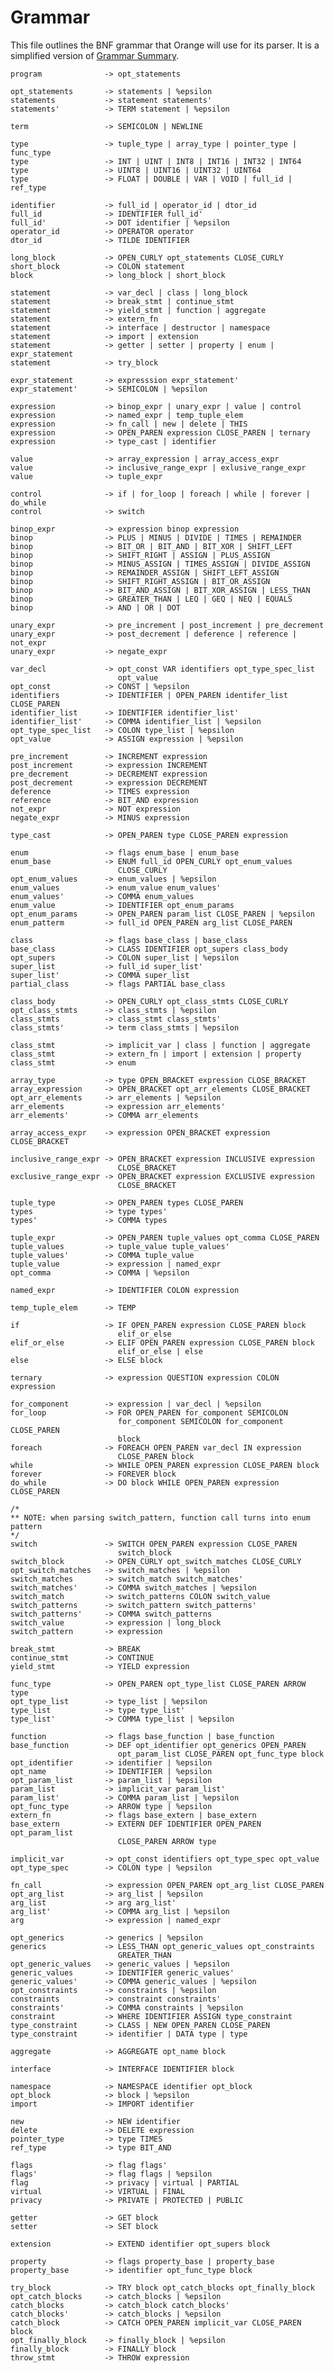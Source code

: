 # Grammar

This file outlines the BNF grammar that Orange will use for its parser. It is a simplified version of [Grammar Summary](../language/grammar_summary.md).

	program              -> opt_statements

	opt_statements       -> statements | %epsilon
	statements           -> statement statements'
	statements'          -> TERM statement | %epsilon

	term                 -> SEMICOLON | NEWLINE

	type                 -> tuple_type | array_type | pointer_type | func_type
	type                 -> INT | UINT | INT8 | INT16 | INT32 | INT64
	type                 -> UINT8 | UINT16 | UINT32 | UINT64
	type                 -> FLOAT | DOUBLE | VAR | VOID | full_id | ref_type

	identifier           -> full_id | operator_id | dtor_id
	full_id              -> IDENTIFIER full_id'
	full_id'             -> DOT identifier | %epsilon
	operator_id          -> OPERATOR operator
	dtor_id              -> TILDE IDENTIFIER

	long_block           -> OPEN_CURLY opt_statements CLOSE_CURLY
	short_block          -> COLON statement
	block                -> long_block | short_block

	statement            -> var_decl | class | long_block
	statement            -> break_stmt | continue_stmt
	statement            -> yield_stmt | function | aggregate
	statement            -> extern_fn
	statement            -> interface | destructor | namespace
	statement            -> import | extension
	statement            -> getter | setter | property | enum | expr_statement
	statement            -> try_block 

	expr_statement       -> expresssion expr_statement'
	expr_statement'      -> SEMICOLON | %epsilon

	expression           -> binop_expr | unary_expr | value | control
	expression           -> named_expr | temp_tuple_elem
	expression           -> fn_call | new | delete | THIS
	expression           -> OPEN_PAREN expression CLOSE_PAREN | ternary
	expression           -> type_cast | identifier

	value                -> array_expression | array_access_expr
	value                -> inclusive_range_expr | exlusive_range_expr
	value                -> tuple_expr

	control              -> if | for_loop | foreach | while | forever | do_while
	control              -> switch

	binop_expr           -> expression binop expression
	binop                -> PLUS | MINUS | DIVIDE | TIMES | REMAINDER
	binop                -> BIT_OR | BIT_AND | BIT_XOR | SHIFT_LEFT
	binop                -> SHIFT_RIGHT | ASSIGN | PLUS_ASSIGN
	binop                -> MINUS_ASSIGN | TIMES_ASSIGN | DIVIDE_ASSIGN
	binop                -> REMAINDER_ASSIGN | SHIFT_LEFT_ASSIGN
	binop                -> SHIFT_RIGHT_ASSIGN | BIT_OR_ASSIGN
	binop                -> BIT_AND_ASSIGN | BIT_XOR_ASSIGN | LESS_THAN
	binop                -> GREATER_THAN | LEQ | GEQ | NEQ | EQUALS
	binop                -> AND | OR | DOT

	unary_expr           -> pre_increment | post_increment | pre_decrement
	unary_expr           -> post_decrement | deference | reference | not_expr
	unary_expr           -> negate_expr

	var_decl             -> opt_const VAR identifiers opt_type_spec_list
	                        opt_value
	opt_const            -> CONST | %epsilon
	identifiers          -> IDENTIFIER | OPEN_PAREN identifer_list CLOSE_PAREN
	identifier_list      -> IDENTIFIER identifier_list'
	identifier_list'     -> COMMA identifier_list | %epsilon
	opt_type_spec_list   -> COLON type_list | %epsilon
	opt_value            -> ASSIGN expression | %epsilon

	pre_increment        -> INCREMENT expression
	post_increment       -> expression INCREMENT
	pre_decrement        -> DECREMENT expression
	post_decrement       -> expression DECREMENT
	deference            -> TIMES expression
	reference            -> BIT_AND expression
	not_expr             -> NOT expression
	negate_expr          -> MINUS expression

	type_cast            -> OPEN_PAREN type CLOSE_PAREN expression

	enum                 -> flags enum_base | enum_base
	enum_base            -> ENUM full_id OPEN_CURLY opt_enum_values
	                        CLOSE_CURLY
	opt_enum_values      -> enum_values | %epsilon
	enum_values          -> enum_value enum_values'
	enum_values'         -> COMMA enum_values
	enum_value           -> IDENTIFIER opt_enum_params
	opt_enum_params      -> OPEN_PAREN param_list CLOSE_PAREN | %epsilon
	enum_patterm         -> full_id OPEN_PAREN arg_list CLOSE_PAREN

	class                -> flags base_class | base_class
	base_class           -> CLASS IDENTIFIER opt_supers class_body
	opt_supers           -> COLON super_list | %epsilon
	super_list           -> full_id super_list'
	super_list'          -> COMMA super_list
	partial_class        -> flags PARTIAL base_class

	class_body           -> OPEN_CURLY opt_class_stmts CLOSE_CURLY
	opt_class_stmts      -> class_stmts | %epsilon
	class_stmts          -> class_stmt class_stmts'
	class_stmts'         -> term class_stmts | %epsilon

	class_stmt           -> implicit_var | class | function | aggregate
	class_stmt           -> extern_fn | import | extension | property
	class_stmt           -> enum

	array_type           -> type OPEN_BRACKET expression CLOSE_BRACKET
	array_expression     -> OPEN_BRACKET opt_arr_elements CLOSE_BRACKET
	opt_arr_elements     -> arr_elements | %epsilon
	arr_elements         -> expression arr_elements'
	arr_elements'        -> COMMA arr_elements

	array_access_expr    -> expression OPEN_BRACKET expression CLOSE_BRACKET

	inclusive_range_expr -> OPEN_BRACKET expression INCLUSIVE expression
                            CLOSE_BRACKET
	exclusive_range_expr -> OPEN_BRACKET expression EXCLUSIVE expression
	                        CLOSE_BRACKET

	tuple_type           -> OPEN_PAREN types CLOSE_PAREN
	types                -> type types'
	types'               -> COMMA types

	tuple_expr           -> OPEN_PAREN tuple_values opt_comma CLOSE_PAREN
	tuple_values         -> tuple_value tuple_values'
	tuple_values'        -> COMMA tuple_value
	tuple_value          -> expression | named_expr
	opt_comma            -> COMMA | %epsilon

	named_expr           -> IDENTIFIER COLON expression

	temp_tuple_elem      -> TEMP

	if                   -> IF OPEN_PAREN expression CLOSE_PAREN block
	                        elif_or_else
	elif_or_else         -> ELIF OPEN_PAREN expression CLOSE_PAREN block
	                        elif_or_else | else
	else                 -> ELSE block

	ternary              -> expression QUESTION expression COLON expression

	for_component        -> expression | var_decl | %epsilon
	for_loop             -> FOR OPEN_PAREN for_component SEMICOLON
	                        for_component SEMICOLON for_component CLOSE_PAREN
							block
	foreach              -> FOREACH OPEN_PAREN var_decl IN expression
	                        CLOSE_PAREN block
	while                -> WHILE OPEN_PAREN expression CLOSE_PAREN block
	forever              -> FOREVER block
	do_while             -> DO block WHILE OPEN_PAREN expression CLOSE_PAREN

	/*
	** NOTE: when parsing switch_pattern, function call turns into enum pattern
	*/
	switch               -> SWITCH OPEN_PAREN expression CLOSE_PAREN
	                        switch_block
	switch_block         -> OPEN_CURLY opt_switch_matches CLOSE_CURLY
	opt_switch_matches   -> switch_matches | %epsilon
	switch_matches       -> switch_match switch_matches'
	switch_matches'      -> COMMA switch_matches | %epsilon
	switch_match         -> switch_patterns COLON switch_value
	switch_patterns      -> switch_pattern switch_patterns'
	switch_patterns'     -> COMMA switch_patterns
	switch_value         -> expression | long_block
	switch_pattern       -> expression

	break_stmt           -> BREAK
	continue_stmt        -> CONTINUE
	yield_stmt           -> YIELD expression

	func_type            -> OPEN_PAREN opt_type_list CLOSE_PAREN ARROW type
	opt_type_list        -> type_list | %epsilon
	type_list            -> type type_list'
	type_list'           -> COMMA type_list | %epsilon

	function             -> flags base_function | base_function
	base_function        -> DEF opt_identifier opt_generics OPEN_PAREN
	                        opt_param_list CLOSE_PAREN opt_func_type block
	opt_identifier       -> identifier | %epsilon
	opt_name             -> IDENTIFIER | %epsilon
	opt_param_list       -> param_list | %epsilon
	param_list           -> implicit_var param_list'
	param_list'          -> COMMA param_list | %epsilon
	opt_func_type        -> ARROW type | %epsilon
	extern_fn            -> flags base_extern | base_extern
	base_extern          -> EXTERN DEF IDENTIFIER OPEN_PAREN opt_param_list
	                        CLOSE_PAREN ARROW type

    implicit_var         -> opt_const identifiers opt_type_spec opt_value
	opt_type_spec        -> COLON type | %epsilon

    fn_call              -> expression OPEN_PAREN opt_arg_list CLOSE_PAREN
	opt_arg_list         -> arg_list | %epsilon
	arg_list             -> arg arg_list'
	arg_list'            -> COMMA arg_list | %epsilon
    arg                  -> expression | named_expr

	opt_generics         -> generics | %epsilon
	generics             -> LESS_THAN opt_generic_values opt_constraints
	                        GREATER_THAN
	opt_generic_values   -> generic_values | %epsilon
	generic_values       -> IDENTIFIER generic_values'
	generic_values'      -> COMMA generic_values | %epsilon
	opt_constraints      -> constraints | %epsilon
	constraints          -> constraint constraints'
	constraints'         -> COMMA constraints | %epsilon
	constraint           -> WHERE IDENTIFIER ASSIGN type_constraint
	type_constraint      -> CLASS | NEW OPEN_PAREN CLOSE_PAREN
	type_constraint      -> identifier | DATA type | type

    aggregate            -> AGGREGATE opt_name block

	interface            -> INTERFACE IDENTIFIER block

	namespace            -> NAMESPACE identifier opt_block
	opt_block            -> block | %epsilon
	import               -> IMPORT identifier

	new                  -> NEW identifier
	delete               -> DELETE expression
	pointer_type         -> type TIMES
	ref_type             -> type BIT_AND

	flags                -> flag flags'
	flags'               -> flag flags | %epsilon
	flag                 -> privacy | virtual | PARTIAL
	virtual              -> VIRTUAL | FINAL
	privacy              -> PRIVATE | PROTECTED | PUBLIC

	getter               -> GET block
	setter               -> SET block

	extension            -> EXTEND identifier opt_supers block

	property             -> flags property_base | property_base
	property_base        -> identifier opt_func_type block

	try_block            -> TRY block opt_catch_blocks opt_finally_block
	opt_catch_blocks     -> catch_blocks | %epsilon
	catch_blocks         -> catch_block catch_blocks'
	catch_blocks'        -> catch_blocks | %epsilon
	catch_block          -> CATCH OPEN_PAREN implicit_var CLOSE_PAREN block
	opt_finally_block    -> finally_block | %epsilon
	finally_block        -> FINALLY block
	throw_stmt           -> THROW expression
